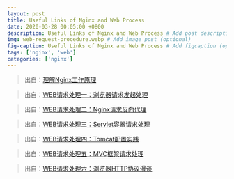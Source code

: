 ```yaml
---
layout: post
title: Useful Links of Nginx and Web Process
date: 2020-03-28 00:05:00 +0800
description: Useful Links of Nginx and Web Process # Add post description (optional)
img: web-request-procedure.webp # Add image post (optional)
fig-caption: Useful Links of Nginx and Web Process # Add figcaption (optional)
tags: ['nginx', 'web']
categories: ['nginx']
---
```


> 出自：[理解Nginx工作原理](https://www.jianshu.com/p/6215e5d24553)

> 出自：[WEB请求处理一：浏览器请求发起处理](https://www.jianshu.com/p/558455228c43)

> 出自：[WEB请求处理二：Nginx请求反向代理](https://www.jianshu.com/p/bed000e1830b)

> 出自：[WEB请求处理三：Servlet容器请求处理](https://www.jianshu.com/p/571c474279af)

> 出自：[WEB请求处理四：Tomcat配置实践](https://www.jianshu.com/p/b5a3c269cae3)

> 出自：[WEB请求处理五：MVC框架请求处理](https://www.jianshu.com/p/6462e69ce241)

> 出自：[WEB请求处理六：浏览器HTTP协议漫谈](https://www.jianshu.com/p/b1ea16450fff)
